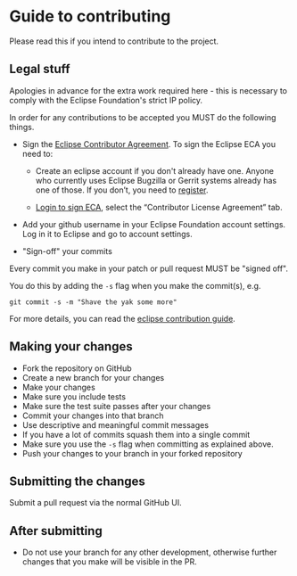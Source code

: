 # Guide to contributing

Please read this if you intend to contribute to the project.

## Legal stuff

Apologies in advance for the extra work required here - this is necessary to comply with the Eclipse Foundation's
strict IP policy.

In order for any contributions to be accepted you MUST do the following things.

* Sign the [Eclipse Contributor Agreement](https://www.eclipse.org/legal/ECA.php).
To sign the Eclipse ECA you need to:

  * Create an eclipse account if you don't already have one. Anyone who currently uses Eclipse Bugzilla or Gerrit systems already has one of those.
If you don’t, you need to [register](https://accounts.eclipse.org/user/register).

  * [Login to sign ECA](https://accounts.eclipse.org/user/login?destination=user/eca), select the “Contributor License Agreement” tab.

* Add your github username in your Eclipse Foundation account settings. Log in it to Eclipse and go to account settings.

* "Sign-off" your commits

Every commit you make in your patch or pull request MUST be "signed off".

You do this by adding the `-s` flag when you make the commit(s), e.g.

    git commit -s -m "Shave the yak some more"
    
For more details, you can read the [eclipse contribution guide](https://wiki.eclipse.org/Development_Resources/Contributing_via_Git).

## Making your changes

* Fork the repository on GitHub
* Create a new branch for your changes
* Make your changes
* Make sure you include tests
* Make sure the test suite passes after your changes
* Commit your changes into that branch
* Use descriptive and meaningful commit messages
* If you have a lot of commits squash them into a single commit
* Make sure you use the `-s` flag when committing as explained above.
* Push your changes to your branch in your forked repository

## Submitting the changes

Submit a pull request via the normal GitHub UI.

## After submitting

* Do not use your branch for any other development, otherwise further changes that you make will be visible in the PR.

